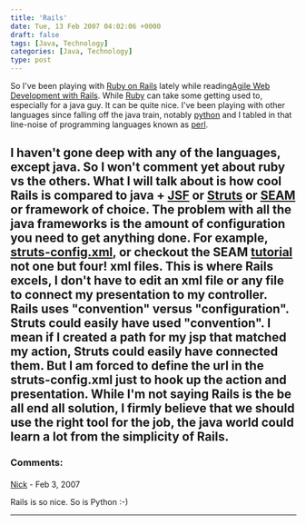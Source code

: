 ```yaml
---
title: 'Rails'
date: Tue, 13 Feb 2007 04:02:06 +0000
draft: false
tags: [Java, Technology]
categories: [Java, Technology]
type: post
---
```


So I've been playing with [Ruby on Rails](http://www.rubyonrails.org/) lately while reading[Agile Web Development with Rails](http://www.amazon.com/Agile-Development-Rails-Pragmatic-Programmers/dp/0977616630/sr=8-1/qid=1171338428/ref=pd_bbs_sr_1/002-2319958-5828017?ie=UTF8&s=books). While [Ruby](http://www.ruby-lang.org/en/) can take some getting used to, especially for a java guy. It can be quite nice. I've been playing with other languages since falling off the java train, notably [python](http://www.python.org/) and I tabled in that line-noise of programming languages known as [perl](http://www.perl.org).

I haven't gone deep with any of the languages, except java. So I won't comment yet about ruby vs the others. What I will talk about is how cool Rails is compared to java + [JSF](http://java.sun.com/javaee/javaserverfaces/) or [Struts](http://struts.apache.org) or [SEAM](http://www.jboss.com/products/seam) or framework of choice. The problem with all the java frameworks is the amount of configuration you need to get anything done. For example, [struts-config.xml](http://struts.apache.org/1.x/userGuide/configuration.html), or checkout the SEAM [tutorial](http://docs.jboss.com/seam/1.0.1.GA/reference/en/html/tutorial.html) not one but four! xml files. This is where Rails excels, I don't have to edit an xml file or any file to connect my presentation to my controller. Rails uses "convention" versus "configuration". Struts could easily have used "convention". I mean if I created a path for my jsp that matched my action, Struts could easily have connected them. But I am forced to define the url in the struts-config.xml just to hook up the action and presentation. While I'm not saying Rails is the be all end all solution, I firmly believe that we should use the right tool for the job, the java world could learn a lot from the simplicity of Rails.
---
### Comments:
####
[Nick]( "hansenn@gmail.com") - <time datetime="2007-02-14 12:51:29">Feb 3, 2007</time>

Rails is so nice. So is Python :-)
<hr />
